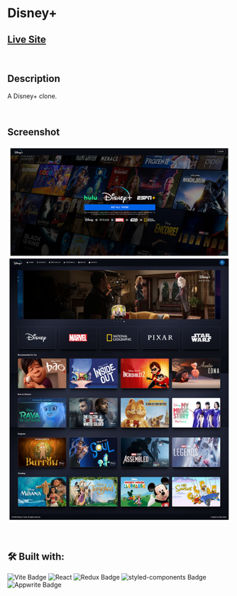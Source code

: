 # Disney+

## [Live Site](https://disney-p1us-c1one.web.app/)

<br/>

## Description

A Disney+ clone.

<br/>

## Screenshot

![Website screenshots](./demo/screenshot-disney-plus.png)

<br/>

## 🛠️ Built with:

![Vite Badge](https://img.shields.io/badge/Vite-646CFF?logo=vite&logoColor=fff&style=for-the-badge)
![React](https://img.shields.io/badge/React-20232A?style=for-the-badge&logo=react&logoColor=61DAFB)
![Redux Badge](https://img.shields.io/badge/Redux-764ABC?logo=redux&logoColor=fff&style=for-the-badge)
![styled-components Badge](https://img.shields.io/badge/styled--components-DB7093?logo=styledcomponents&logoColor=fff&style=for-the-badge)
![Appwrite Badge](https://img.shields.io/badge/Appwrite-FD366E?logo=appwrite&logoColor=fff&style=for-the-badge)
